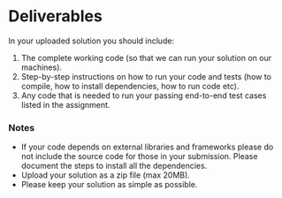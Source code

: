 # Deliverables

In your uploaded solution you should include:

1. The complete working code (so that we can run your solution on our machines).
2. Step-by-step instructions on how to run your code and tests (how to compile, how to install dependencies, how to run code etc). 
3. Any code that is needed to run your passing end-to-end test cases listed in the assignment.

### Notes

- If your code depends on external libraries and frameworks please do not include the source code for those in your submission. Please document the steps to install all the dependencies.
- Upload your solution as a zip file (max 20MB).
- Please keep your solution as simple as possible.